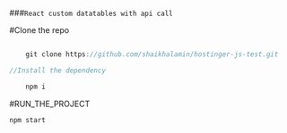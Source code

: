 ###`React custom datatables with api call`


#Clone the repo 

```javascript

    git clone https://github.com/shaikhalamin/hostinger-js-test.git

//Install the dependency

    npm i

```

#RUN_THE_PROJECT

```javascript
npm start
```

